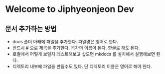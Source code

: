# Welcome to Jiphyeonjeon Dev

## 문서 추가하는 방법
- docs 폴더 아래에 파일을 추가한다. 파일명은 영어로 한다.
- 반드시 # 으로 제목을 추가한다. 목차의 이름이 된다. 한글로 해도 된다.
- 로컬에서 어떻게 보일지 테스트해보고 싶으면 mkdocs 를 설치해서 실행해보면 된다.
- 디렉토리 내부에 파일을 만들수도 있다. 단 디렉토리 이름은 영어로 해야 한다.
